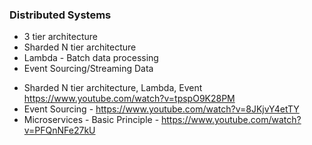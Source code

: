 ### Distributed Systems

* 3 tier  architecture
* Sharded N tier architecture
* Lambda - Batch data processing
* Event Sourcing/Streaming Data 

- Sharded N tier architecture, Lambda, Event https://www.youtube.com/watch?v=tpspO9K28PM 
- Event Sourcing - https://www.youtube.com/watch?v=8JKjvY4etTY
- Microservices - Basic Principle - https://www.youtube.com/watch?v=PFQnNFe27kU